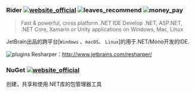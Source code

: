 ### Rider [![website_official](https://gitbook07.oss-cn-hangzhou.aliyuncs.com/website_official.svg)](https://www.jetbrains.com/rider/) ![leaves_recommend](https://gitbook07.oss-cn-hangzhou.aliyuncs.com/leaves_rec.svg) ![money_pay](https://gitbook07.oss-cn-hangzhou.aliyuncs.com/money_pay.svg)

> Fast & powerful, cross platform .NET IDE
Develop .NET, ASP.NET, .NET Core, Xamarin or Unity applications on Windows, Mac, Linux

JetBrain出品的跨平台[`Windows` 、`macOS`、 `Linux`]的用于.NET/Mono开发的IDE.

![plugins](https://gitbook07.oss-cn-hangzhou.aliyuncs.com/plugins.svg) Resharper：http://www.jetbrains.com/resharper/

### NuGet  [![website_official](https://gitbook07.oss-cn-hangzhou.aliyuncs.com/website_official.svg)](https://www.nuget.org/)

创建，共享和使用.NET库的包管理器工具